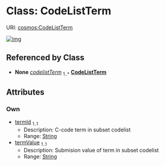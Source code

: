 
# Class: CodeListTerm




URI: [cosmos:CodeListTerm](https://www.cdisc.org/cosmos/1-0CodeListTerm)


[![img](https://yuml.me/diagram/nofunky;dir:TB/class/[SubsetCodeList]++-%20codelistTerm%201..*>[CodeListTerm&#124;termId:string;termValue:string],[SubsetCodeList])](https://yuml.me/diagram/nofunky;dir:TB/class/[SubsetCodeList]++-%20codelistTerm%201..*>[CodeListTerm&#124;termId:string;termValue:string],[SubsetCodeList])

## Referenced by Class

 *  **None** *[codelistTerm](codelistTerm.md)*  <sub>1..\*</sub>  **[CodeListTerm](CodeListTerm.md)**

## Attributes


### Own

 * [termId](termId.md)  <sub>1..1</sub>
     * Description: C-code term in subset codelist
     * Range: [String](types/String.md)
 * [termValue](termValue.md)  <sub>1..1</sub>
     * Description: Submision value of term in subset codelist
     * Range: [String](types/String.md)
